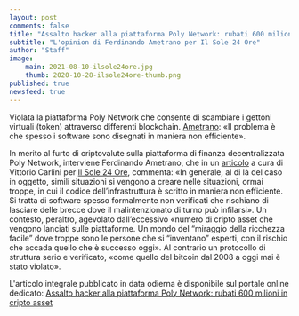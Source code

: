 ```yaml
---
layout: post
comments: false
title: "Assalto hacker alla piattaforma Poly Network: rubati 600 milioni in cripto asset"
subtitle: "L'opinion di Ferdinando Ametrano per Il Sole 24 Ore"
author: "Staff"
image:
    main: 2021-08-10-ilsole24ore.jpg
    thumb: 2020-10-28-ilsole24ore-thumb.png
published: true
newsfeed: true
---
```


Violata la piattaforma Poly Network che consente di scambiare i gettoni virtuali (token) attraverso differenti blockchain. [Ametrano](https://ametrano.net/): «Il problema è che spesso i software sono disegnati in maniera non efficiente».

In merito al furto di criptovalute sulla piattaforma di finanza decentralizzata Poly Network, interviene Ferdinando Ametrano, che in un [articolo](https://www.ilsole24ore.com/art/il-piu-grande-assalto-hacker-finanza-decentralizzata-rubati-600-milioni-cripto-asset-AEFnoOc) a cura di Vittorio Carlini per [Il Sole 24 Ore](https://www.ilsole24ore.com/), commenta: «In generale, al di là del caso in oggetto, simili situazioni si vengono a creare nelle situazioni, ormai troppe, in cui il codice dell’infrastruttura è scritto in maniera non efficiente. Si tratta di software spesso formalmente non verificati che rischiano di lasciare delle brecce dove il malintenzionato di turno può infilarsi». Un contesto, peraltro, agevolato dall’eccessivo «numero di cripto asset che vengono lanciati sulle piattaforme. Un mondo del “miraggio della ricchezza facile” dove troppe sono le persone che si “inventano” esperti, con il rischio che accada quello che è successo oggi». Al contrario un protocollo di struttura serio e verificato, «come quello del bitcoin dal 2008 a oggi mai è stato violato».

L'articolo integrale pubblicato in data odierna è disponibile sul portale online dedicato:
[Assalto hacker alla piattaforma Poly Network: rubati 600 milioni in cripto asset](https://www.ilsole24ore.com/art/il-piu-grande-assalto-hacker-finanza-decentralizzata-rubati-600-milioni-cripto-asset-AEFnoOc)